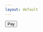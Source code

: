 ```yaml
---
layout: default
---
```


<button class="pay">Pay</button>
<script
  src="https://code.jquery.com/jquery-3.3.1.min.js"
  integrity="sha256-FgpCb/KJQlLNfOu91ta32o/NMZxltwRo8QtmkMRdAu8="
  crossorigin="anonymous"></script>
<script src="https://js.stripe.com/v3/"></script>
<script src="https://checkout.stripe.com/checkout.js"></script>
